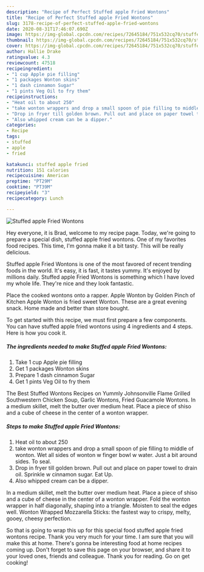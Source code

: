 ```yaml
---
description: "Recipe of Perfect Stuffed apple Fried Wontons"
title: "Recipe of Perfect Stuffed apple Fried Wontons"
slug: 3178-recipe-of-perfect-stuffed-apple-fried-wontons
date: 2020-08-31T17:46:07.690Z
image: https://img-global.cpcdn.com/recipes/72645184/751x532cq70/stuffed-apple-fried-wontons-recipe-main-photo.jpg
thumbnail: https://img-global.cpcdn.com/recipes/72645184/751x532cq70/stuffed-apple-fried-wontons-recipe-main-photo.jpg
cover: https://img-global.cpcdn.com/recipes/72645184/751x532cq70/stuffed-apple-fried-wontons-recipe-main-photo.jpg
author: Hallie Drake
ratingvalue: 4.3
reviewcount: 47518
recipeingredient:
- "1 cup Apple pie filling"
- "1 packages Wonton skins"
- "1 dash cinnamon Sugar"
- "1 pints Veg Oil to fry them"
recipeinstructions:
- "Heat oil to about 250"
- "take wonton wrappers and drop a small spoon of pie filling to middle of wonton. Wet all sides of wonton w finger bowl w water. Just a bit around sides. To seal."
- "Drop in fryer till golden brown. Pull out and place on paper towel to drain oil. Sprinkle w cinnamon sugar. Eat Up."
- "Also whipped cream can be a dipper."
categories:
- Recipe
tags:
- stuffed
- apple
- fried

katakunci: stuffed apple fried 
nutrition: 151 calories
recipecuisine: American
preptime: "PT29M"
cooktime: "PT39M"
recipeyield: "3"
recipecategory: Lunch

---
```



![Stuffed apple Fried Wontons](https://img-global.cpcdn.com/recipes/72645184/751x532cq70/stuffed-apple-fried-wontons-recipe-main-photo.jpg)

Hey everyone, it is Brad, welcome to my recipe page. Today, we're going to prepare a special dish, stuffed apple fried wontons. One of my favorites food recipes. This time, I'm gonna make it a bit tasty. This will be really delicious.

Stuffed apple Fried Wontons is one of the most favored of recent trending foods in the world. It's easy, it is fast, it tastes yummy. It's enjoyed by millions daily. Stuffed apple Fried Wontons is something which I have loved my whole life. They're nice and they look fantastic.

Place the cooked wontons onto a rapper. Apple Wonton by Golden Pinch of Kitchen Apple Wonton is fried sweet Wonton. These are a great evening snack. Home made and better than store bought.


To get started with this recipe, we must first prepare a few components. You can have stuffed apple fried wontons using 4 ingredients and 4 steps. Here is how you cook it.

<!--inarticleads1-->

##### The ingredients needed to make Stuffed apple Fried Wontons:

1. Take 1 cup Apple pie filling
1. Get 1 packages Wonton skins
1. Prepare 1 dash cinnamon Sugar
1. Get 1 pints Veg Oil to fry them


The Best Stuffed Wontons Recipes on Yummly Johnsonville Flame Grilled Southwestern Chicken Soup, Garlic Wontons, Fried Guacamole Wontons. In a medium skillet, melt the butter over medium heat. Place a piece of shiso and a cube of cheese in the center of a wonton wrapper. 

<!--inarticleads2-->

##### Steps to make Stuffed apple Fried Wontons:

1. Heat oil to about 250
1. take wonton wrappers and drop a small spoon of pie filling to middle of wonton. Wet all sides of wonton w finger bowl w water. Just a bit around sides. To seal.
1. Drop in fryer till golden brown. Pull out and place on paper towel to drain oil. Sprinkle w cinnamon sugar. Eat Up.
1. Also whipped cream can be a dipper.


In a medium skillet, melt the butter over medium heat. Place a piece of shiso and a cube of cheese in the center of a wonton wrapper. Fold the wonton wrapper in half diagonally, shaping into a triangle. Moisten to seal the edges well. Wonton Wrapped Mozzarella Sticks: the fastest way to crispy, melty, gooey, cheesy perfection. 

So that is going to wrap this up for this special food stuffed apple fried wontons recipe. Thank you very much for your time. I am sure that you will make this at home. There's gonna be interesting food at home recipes coming up. Don't forget to save this page on your browser, and share it to your loved ones, friends and colleague. Thank you for reading. Go on get cooking!
